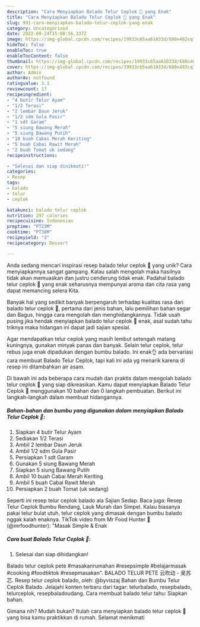 ```yaml
---
description: "Cara Menyiapkan Balado Telur Ceplok 🍳 yang Enak"
title: "Cara Menyiapkan Balado Telur Ceplok 🍳 yang Enak"
slug: 991-cara-menyiapkan-balado-telur-ceplok-yang-enak
category: Uncategorized
date: 2022-09-24T15:08:56.337Z
image: https://img-global.cpcdn.com/recipes/19933c65aa61033d/680x482cq70/balado-telur-ceplok-foto-resep-utama.jpg
hideToc: false
enableToc: true
enableTocContent: false
thumbnail: https://img-global.cpcdn.com/recipes/19933c65aa61033d/680x482cq70/balado-telur-ceplok-foto-resep-utama.jpg
cover: https://img-global.cpcdn.com/recipes/19933c65aa61033d/680x482cq70/balado-telur-ceplok-foto-resep-utama.jpg
author: Admin
authorAv: notfound
ratingvalue: 3.1
reviewcount: 17
recipeingredient:
- "4 butir Telur Ayam"
- "1/2 Terasi"
- "2 lembar Daun Jeruk"
- "1/2 sdm Gula Pasir"
- "1 sdt Garam"
- "5 siung Bawang Merah"
- "5 siung Bawang Putih"
- "10 buah Cabai Merah Keriting"
- "5 buah Cabai Rawit Merah"
- "2 buah Tomat uk sedang"
recipeinstructions:

- "Selesai dan siap dinikmati!"
categories:
- Resep
tags:
- balado
- telur
- ceplok

katakunci: balado telur ceplok 
nutrition: 297 calories
recipecuisine: Indonesian
preptime: "PT23M"
cooktime: "PT38M"
recipeyield: "3"
recipecategory: Dessert

---
```





Anda sedang mencari inspirasi resep balado telur ceplok 🍳 yang unik? Cara menyiapkannya sangat gampang. Kalau salah mengolah maka hasilnya tidak akan memuaskan dan justru cenderung tidak enak. Padahal balado telur ceplok 🍳 yang enak seharusnya mempunyai aroma dan cita rasa yang dapat memancing selera Kita.





Banyak hal yang sedikit banyak berpengaruh terhadap kualitas rasa dari balado telur ceplok 🍳, pertama dari jenis bahan, lalu pemilihan bahan segar dan Bagus, hingga cara mengolah dan menghidangkannya. Tidak usah pusing jika hendak menyiapkan balado telur ceplok 🍳 enak,      asal sudah tahu triknya maka hidangan ini dapat jadi sajian spesial.














Agar mendapatkan telur ceplok yang masih lembut setengah matang kuningnya, gunakan minyak panas dan banyak. Selain telur ceplok, telur rebus juga enak dipadukan dengan bumbu balado. Ini enak👌 ada bervariasi cara membuat Balado Telur Ceplok, tapi kali ini ada yg menarik karena di resep ini ditambahkan air asam.






Di bawah ini ada beberapa cara mudah dan praktis dalam mengolah balado telur ceplok 🍳 yang siap dikreasikan. Kamu dapat menyiapkan Balado Telur Ceplok 🍳 menggunakan 10 bahan dan 0 langkah pembuatan. Berikut ini langkah-langkah dalam membuat hidangannya.

<!--inarticleads1-->

##### Bahan-bahan dan bumbu yang digunakan dalam menyiapkan Balado Telur Ceplok 🍳:

1. Siapkan 4 butir Telur Ayam
1. Sediakan 1/2 Terasi
1. Ambil 2 lembar Daun Jeruk
1. Ambil 1/2 sdm Gula Pasir
1. Persiapkan 1 sdt Garam
1. Gunakan 5 siung Bawang Merah
1. Siapkan 5 siung Bawang Putih
1. Ambil 10 buah Cabai Merah Keriting
1. Ambil 5 buah Cabai Rawit Merah
1. Persiapkan 2 buah Tomat (uk sedang)


Seperti ini resep telur ceplok balado ala Sajian Sedap. Baca juga: Resep Telur Ceplok Bumbu Rendang, Lauk Murah dan Simpel. Kalau biasanya pakai telur bulat utuh, telur ceplok yang dimasak dengan bumbu balado nggak kalah enaknya. TikTok video from Mr Food Hunter 🍳 (@mrfoodhunter): &#34;Masak Simple &amp; Enak 

<!--inarticleads2-->

##### Cara buat Balado Telur Ceplok 🍳:


1. Selesai dan siap dihidangkan!

Balado telur ceplok pete #masakanrumahan #resepsimple #belajarmasak #cooking #foodtiktok #resepmasakan&#34;. BALADO TELUR PETE 云吹动 - 吴苏芯. Resep telur ceplok balado, oleh: @byviszaj Bahan dan Bumbu Telur Ceplok Balado. Jelajahi konten terbaru dari tagar: telurbalado, resepbalado, telurceplok, resepbaladoudang. Cara membuat balado telur tahu: Siapkan bahan. 

Gimana nih? Mudah bukan? Itulah cara menyiapkan balado telur ceplok 🍳 yang bisa kamu praktikkan di rumah. Selamat menikmati

